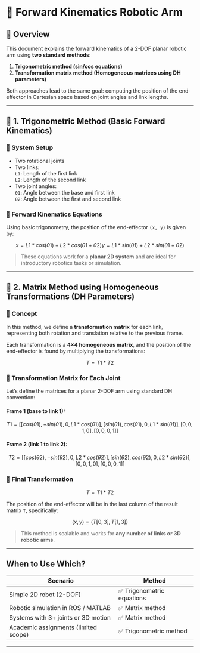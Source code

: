 
# 🦾 Forward Kinematics Robotic Arm

## 📌 Overview
This document explains the forward kinematics of a 2-DOF planar robotic arm using **two standard methods**:
1. **Trigonometric method (sin/cos equations)**
2. **Transformation matrix method (Homogeneous matrices using DH parameters)**

Both approaches lead to the same goal: computing the position of the end-effector in Cartesian space based on joint angles and link lengths.

---

## 🧮 1. Trigonometric Method (Basic Forward Kinematics)

### 🔧 System Setup
- Two rotational joints
- Two links:  
  `L1`: Length of the first link  
  `L2`: Length of the second link
- Two joint angles:  
  `θ1`: Angle between the base and first link  
  `θ2`: Angle between the first and second link

### 🧠 Forward Kinematics Equations

Using basic trigonometry, the position of the end-effector `(x, y)` is given by:

```math
 x = L1 * cos(θ1) + L2 * cos(θ1 + θ2)
 y = L1 * sin(θ1) + L2 * sin(θ1 + θ2)
```

> These equations work for a **planar 2D system** and are ideal for introductory robotics tasks or simulation.

---

## 🧠 2. Matrix Method using Homogeneous Transformations (DH Parameters)

### 🔄 Concept

In this method, we define a **transformation matrix** for each link, representing both rotation and translation relative to the previous frame.

Each transformation is a **4×4 homogeneous matrix**, and the position of the end-effector is found by multiplying the transformations:

```math
T = T1 * T2
```

### 📐 Transformation Matrix for Each Joint

Let’s define the matrices for a planar 2-DOF arm using standard DH convention:

#### Frame 1 (base to link 1):
```math
T1 =
[ [cos(θ1), -sin(θ1), 0, L1*cos(θ1)],
  [sin(θ1),  cos(θ1), 0, L1*sin(θ1)],
  [0      , 0      , 1, 0          ],
  [0      , 0      , 0, 1          ] ]
```

#### Frame 2 (link 1 to link 2):
```math
T2 =
[ [cos(θ2), -sin(θ2), 0, L2*cos(θ2)],
  [sin(θ2),  cos(θ2), 0, L2*sin(θ2)],
  [0      , 0      , 1, 0          ],
  [0      , 0      , 0, 1          ] ]
```

### 🔄 Final Transformation

```math
T = T1 * T2
```

The position of the end-effector will be in the last column of the result matrix `T`, specifically:

```math
(x, y) = (T[0, 3], T[1, 3])
```

> This method is scalable and works for **any number of links or 3D robotic arms**.

---

##  When to Use Which?

| Scenario | Method |
|----------|--------|
| Simple 2D robot (2-DOF) | ✅ Trigonometric equations |
| Robotic simulation in ROS / MATLAB | ✅ Matrix method |
| Systems with 3+ joints or 3D motion | ✅ Matrix method |
| Academic assignments (limited scope) | ✅ Trigonometric method |

---

